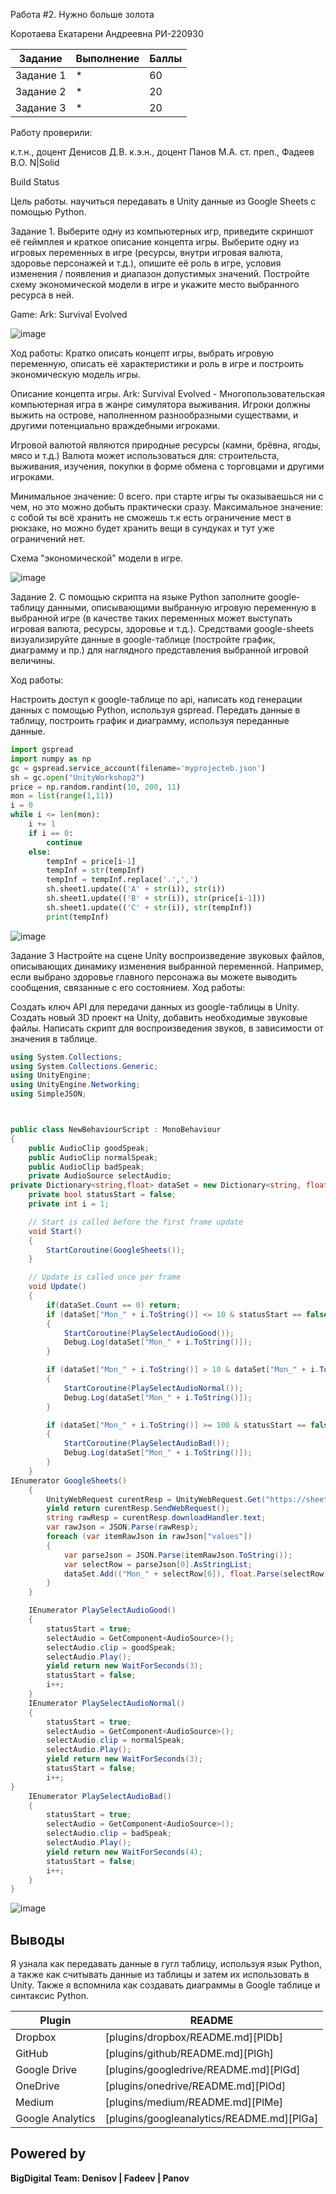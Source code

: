 Работа #2. Нужно больше золота

Коротаева Екатарени Андреевна
РИ-220930

| Задание | Выполнение | Баллы |
| ------ | ------ | ------ |
| Задание 1 | * | 60 |
| Задание 2 | * | 20 |
| Задание 3 | * | 20 |

Работу проверили:

к.т.н., доцент Денисов Д.В.
к.э.н., доцент Панов М.А.
ст. преп., Фадеев В.О.
N|Solid

Build Status

Цель работы.
научиться передавать в Unity данные из Google Sheets с помощью Python.

Задание 1. Выберите одну из компьютерных игр, приведите скриншот её геймплея и краткое описание концепта игры. Выберите одну из игровых переменных в игре (ресурсы, внутри игровая валюта, здоровье персонажей и т.д.), опишите её роль в игре, условия изменения / появления и диапазон допустимых значений. Постройте схему экономической модели в игре и укажите место выбранного ресурса в ней.

Game: Ark: Survival Evolved

![image](https://github.com/MsKat04/Laba/assets/116561169/e1902ab8-c815-480a-9daa-14dd49d9a9a3)


Ход работы:
Кратко описать концепт игры, выбрать игровую переменную, описать её характеристики и роль в игре и построить экономическую модель игры.

Описание концепта игры.
Ark: Survival Evolved - Многопользовательская компьютерная игра в жанре симулятора выживания. Игроки должны выжить на острове, наполненном разнообразными существами, и другими потенциально враждебными игроками.

Игровой валютой являются природные ресурсы (камни, брёвна, ягоды, мясо и т.д.)
Валюта может использоваться для: строительста, выживания, изучения, покупки в форме обмена с торговцами и другими игроками.

Минимальное значение: 0 всего. при старте игры ты оказываешься ни с чем, но это можно добыть практически сразу.
Максимальное значение: с собой ты всё хранить не сможешь т.к есть ограничение мест в рюкзаке, но можно будет хранить вещи в сундуках и тут уже ограничений нет.


Схема "экономической" модели в игре.

![image](https://github.com/MsKat04/Laba/assets/116561169/1a7b205e-ed1c-4013-b472-29840adade58)

Задание 2. С помощью скрипта на языке Python заполните google-таблицу данными, описывающими выбранную игровую переменную в выбранной игре (в качестве таких переменных может выступать игровая валюта, ресурсы, здоровье и т.д.). Средствами google-sheets визуализируйте данные в google-таблице (постройте график, диаграмму и пр.) для наглядного представления выбранной игровой величины.

Ход работы:

Настроить доступ к google-таблице по api, написать код генерации данных с помощью Python, используя gspread.
Передать данные в таблицу, построить график и диаграмму, используя переданные данные.
```py
import gspread
import numpy as np
gc = gspread.service_account(filename='myprojecteb.json')
sh = gc.open("UnityWorkshop2")
price = np.random.randint(10, 200, 11)
mon = list(range(1,11))
i = 0
while i <= len(mon):
    i += 1
    if i == 0:
        continue
    else:
        tempInf = price[i-1]
        tempInf = str(tempInf)
        tempInf = tempInf.replace('.',',')
        sh.sheet1.update(('A' + str(i)), str(i))
        sh.sheet1.update(('B' + str(i)), str(price[i-1]))
        sh.sheet1.update(('C' + str(i)), str(tempInf))
        print(tempInf)
```


![image](https://github.com/MsKat04/Laba/assets/116561169/03a146c8-184d-4115-a894-21feff33393a)


Задание 3
Настройте на сцене Unity воспроизведение звуковых файлов, описывающих динамику изменения выбранной переменной. Например, если выбрано здоровье главного персонажа вы можете выводить сообщения, связанные с его состоянием.
Ход работы:

Создать ключ API для передачи данных из google-таблицы в Unity.
Создать новый 3D проект на Unity, добавить необходимые звуковые файлы.
Написать скрипт для воспроизведения звуков, в зависимости от значения в таблице.

```cs
using System.Collections;
using System.Collections.Generic;
using UnityEngine;
using UnityEngine.Networking;
using SimpleJSON;



public class NewBehaviourScript : MonoBehaviour
{
    public AudioClip goodSpeak;
    public AudioClip normalSpeak;
    public AudioClip badSpeak;
    private AudioSource selectAudio;
private Dictionary<string,float> dataSet = new Dictionary<string, float>();
    private bool statusStart = false;
    private int i = 1;

    // Start is called before the first frame update
    void Start()
    {
        StartCoroutine(GoogleSheets());
    }

    // Update is called once per frame
    void Update()
    {
        if(dataSet.Count == 0) return;
        if (dataSet["Mon_" + i.ToString()] <= 10 & statusStart == false & i != dataSet.Count)
        {
            StartCoroutine(PlaySelectAudioGood());
            Debug.Log(dataSet["Mon_" + i.ToString()]);
        }

        if (dataSet["Mon_" + i.ToString()] > 10 & dataSet["Mon_" + i.ToString()] < 100 & statusStart == false & i != dataSet.Count)
        {
            StartCoroutine(PlaySelectAudioNormal());
            Debug.Log(dataSet["Mon_" + i.ToString()]);
        }

        if (dataSet["Mon_" + i.ToString()] >= 100 & statusStart == false & i != dataSet.Count)
        {
            StartCoroutine(PlaySelectAudioBad());
            Debug.Log(dataSet["Mon_" + i.ToString()]);
        }
    }
IEnumerator GoogleSheets()
    {
        UnityWebRequest curentResp = UnityWebRequest.Get("https://sheets.googleapis.com/v4/spreadsheets/1CEjtCsGKu_fHyNkAAnhjj7Op5AObTqc0w-XotEF8bTI/values/Лист1?key=AIzaSyBKVavx-X7nPIJWv_SaABdWUtD5ewh_Omk");
        yield return curentResp.SendWebRequest();
        string rawResp = curentResp.downloadHandler.text;
        var rawJson = JSON.Parse(rawResp);
        foreach (var itemRawJson in rawJson["values"])
        {
            var parseJson = JSON.Parse(itemRawJson.ToString());
            var selectRow = parseJson[0].AsStringList;
            dataSet.Add(("Mon_" + selectRow[0]), float.Parse(selectRow[2]));
        }
    }

    IEnumerator PlaySelectAudioGood()
    {
        statusStart = true;
        selectAudio = GetComponent<AudioSource>();
        selectAudio.clip = goodSpeak;
        selectAudio.Play();
        yield return new WaitForSeconds(3);
        statusStart = false;
        i++;
    }
    IEnumerator PlaySelectAudioNormal()
    {
        statusStart = true;
        selectAudio = GetComponent<AudioSource>();
        selectAudio.clip = normalSpeak;
        selectAudio.Play();
        yield return new WaitForSeconds(3);
        statusStart = false;
        i++;
}
    IEnumerator PlaySelectAudioBad()
    {
        statusStart = true;
        selectAudio = GetComponent<AudioSource>();
        selectAudio.clip = badSpeak;
        selectAudio.Play();
        yield return new WaitForSeconds(4);
        statusStart = false;
        i++;
    }
}
```
![image](https://github.com/MsKat04/Laba/assets/116561169/52422cbd-bfdf-4b9b-bf28-fbc778a2a4ab)


## Выводы

Я узнала как передавать данные в гугл таблицу, используя язык Python, а также как считывать данные из таблицы и затем их использовать в Unity.
Также я вспомнила как создавать диаграммы в Google таблице и синтаксис Python.

| Plugin | README |
| ------ | ------ |
| Dropbox | [plugins/dropbox/README.md][PlDb] |
| GitHub | [plugins/github/README.md][PlGh] |
| Google Drive | [plugins/googledrive/README.md][PlGd] |
| OneDrive | [plugins/onedrive/README.md][PlOd] |
| Medium | [plugins/medium/README.md][PlMe] |
| Google Analytics | [plugins/googleanalytics/README.md][PlGa] |

## Powered by

**BigDigital Team: Denisov | Fadeev | Panov**
